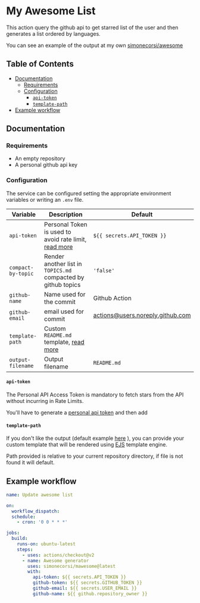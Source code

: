 # My Awesome List

This action query the github api to get starred list of the user and then generates a list ordered by languages.

You can see an example of the output at my own [simonecorsi/awesome](https://github.com/simonecorsi/awesome)

## Table of Contents

<!-- toc -->

- [Documentation](#documentation)
  - [Requirements](#requirements)
  - [Configuration](#configuration)
    - [`api-token`](#api-token)
    - [`template-path`](#template-path)
- [Example workflow](#example-workflow)

<!-- tocstop -->

## Documentation

### Requirements

- An empty repository
- A personal github api key

### Configuration

The service can be configured setting the appropriate environment variables or writing an `.env` file.

| Variable           | Description                                                         | Default                          |
| ------------------ | ------------------------------------------------------------------- | -------------------------------- |
| `api-token`        | Personal Token is used to avoid rate limit, [read more](#api-token) | `${{ secrets.API_TOKEN }}`       |
| `compact-by-topic` | Render another list in `TOPICS.md` compacted by github topics       | `'false'`                        |
| `github-name`      | Name used for the commit                                            | Github Action                    |
| `github-email`     | email used for commit                                               | actions@users.noreply.github.com |
| `template-path`    | Custom `README.md` template, [read more](#template-path)            |
| `output-filename`  | Output filename                                                     | `README.md`                      |

#### `api-token`

The Personal API Access Token is mandatory to fetch stars from the API without incurring in Rate Limits.

You'll have to generate a [personal api token](https://github.com/settings/tokens/new) and then add

#### `template-path`

If you don't like the output (default example [here](./TEMPLATE.ejs) ), you can provide your custom template that will be rendered using [EJS](https://ejs.co/) template engine.

Path provided is relative to your current repository directory, if file is not found it will default.

## Example workflow

```yml
name: Update awesome list

on:
  workflow_dispatch:
  schedule:
    - cron: '0 0 * * *'

jobs:
  build:
    runs-on: ubuntu-latest
    steps:
      - uses: actions/checkout@v2
      - name: Awesome generator
        uses: simonecorsi/mawesome@latest
        with:
          api-token: ${{ secrets.API_TOKEN }}
          github-token: ${{ secrets.GITHUB_TOKEN }}
          github-email: ${{ secrets.USER_EMAIL }}
          github-name: ${{ github.repository_owner }}
```
